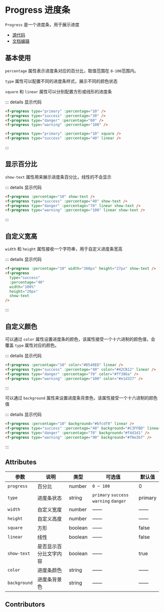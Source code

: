 # Progress 进度条

`Progress` 是一个进度条，用于展示进度

- [源代码](https://github.com/FightingDesign/fighting-design/tree/master/packages/fighting-components/progress)
- [文档编辑](https://github.com/FightingDesign/fighting-design/blob/master/docs/docs/components/progress.md)

## 基本使用

`percentage` 属性表示进度条对应的百分比，取值范围在 `0-100`范围内。

`type` 属性可以配置不同的进度条样式，展示不同的颜色状态

<f-progress type="primary" :percentage="10" />
<f-progress type="success" :percentage="30" />
<f-progress type="danger" :percentage="60" />
<f-progress type="warning" :percentage="100" />

`square` 和 `linear` 属性可以分别配置方形或线形的进度条

<f-progress type="primary" :percentage="10" square />
<f-progress type="success" :percentage="40" linear />

::: details 显示代码

```html
<f-progress type="primary" :percentage="10" />
<f-progress type="success" :percentage="30" />
<f-progress type="danger" :percentage="60" />
<f-progress type="warning" :percentage="100" />

<f-progress type="primary" :percentage="10" square />
<f-progress type="success" :percentage="40" linear />
```

:::

## 显示百分比

`show-text` 属性用来展示进度条百分比，线性的不会显示

<f-progress :percentage="10" show-text />
<f-progress type="success" :percentage="40" show-text />
<f-progress type="danger" :percentage="70" linear show-text />
<f-progress type="warning" :percentage="100" linear show-text />

::: details 显示代码

```html
<f-progress :percentage="10" show-text />
<f-progress type="success" :percentage="40" show-text />
<f-progress type="danger" :percentage="70" linear show-text />
<f-progress type="warning" :percentage="100" linear show-text />
```

:::

## 自定义宽高

`width` 和 `height` 属性接收一个字符串，用于自定义进度条宽高

<f-progress :percentage="10" width="360px" height="27px" show-text />
<f-progress type="success" :percentage="40" width="100%" height="20px" show-text />

::: details 显示代码

```html
<f-progress :percentage="10" width="360px" height="27px" show-text />
<f-progress
  type="success"
  :percentage="40"
  width="100%"
  height="20px"
  show-text
/>
```

:::

## 自定义颜色

可以通过 `color` 属性设置进度条的颜色，该属性接受一个十六进制的颜色值，会覆盖 `type` 属性对应的颜色。

<f-progress :percentage="10" color="#D540ED" linear />
<f-progress type="success" :percentage="40" color="#42CB12" linear />
<f-progress type="danger" :percentage="70" color="#ff386a" />
<f-progress type="warning" :percentage="100" color="#e1d327" />

::: details 显示代码

```html
<f-progress :percentage="10" color="#D540ED" linear />
<f-progress type="success" :percentage="40" color="#42CB12" linear />
<f-progress type="danger" :percentage="70" color="#ff386a" />
<f-progress type="warning" :percentage="100" color="#e1d327" />
```

:::

可以通过 `background` 属性来设置进度条背景色，该属性接受一个十六进制的颜色值

<f-progress :percentage="10" background="#bfcdf0" linear />
<f-progress type="success" :percentage="40" background="#C3FFBD" linear />
<f-progress type="danger" :percentage="70" background="#f4d1d1" />
<f-progress type="warning" :percentage="90" background="#f0e3bf" />

::: details 显示代码

```html
<f-progress :percentage="10" background="#bfcdf0" linear />
<f-progress type="success" :percentage="40" background="#C3FFBD" linear />
<f-progress type="danger" :percentage="70" background="#f4d1d1" />
<f-progress type="warning" :percentage="90" background="#f0e3bf" />
```

:::

## Attributes

| 参数         | 说明                   | 类型    | 可选值                                 | 默认值  |
| ------------ | ---------------------- | ------- | -------------------------------------- | ------- |
| `progress`   | 百分比                 | number  | `0 ~ 100`                              | 0       |
| `type`       | 进度条状态             | string  | `primary` `success` `warning` `danger` | primary |
| `width`      | 自定义宽度             | number  | ——                                     | ——      |
| `height`     | 自定义高度             | number  | ——                                     | ——      |
| `square`     | 方形                   | boolean | ——                                     | false   |
| `linear`     | 线性                   | boolean | ——                                     | false   |
| `show-text`  | 是否显示百分比文字内容 | boolean | ——                                     | true    |
| `color`      | 进度条颜色             | string  | ——                                     | ——      |
| `background` | 进度条背景色           | string  | ——                                     | ——      |

## Contributors

<a href="https://github.com/Tyh2001" target="_blank">
  <f-avatar round src="https://avatars.githubusercontent.com/u/73180970?v=4" />
</a>
<a href="https://github.com/ding139725" target="_blank">
  <f-avatar round src="https://avatars.githubusercontent.com/u/48934746?v=4" />
</a>
<a href="https://github.com/lzyaom" target="_blank">
  <f-avatar round src="https://avatars.githubusercontent.com/u/26430638?v=4" />
</a>

<style scoped>
.f-progress {
  margin-bottom: 10px;
}
</style>
